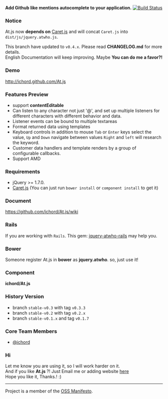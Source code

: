 **Add Github like mentions autocomplete to your application.** [![Build Status](https://travis-ci.org/ichord/At.js.png)](https://travis-ci.org/ichord/At.js)

### Notice

At.js now **depends on** [Caret.js](https://github.com/ichord/Caret.js) and will concat `Caret.js` into `dist/js/jquery.atwho.js`.

This branch have updated to `v0.4.x`. Please read **CHANGELOG.md** for more details.  
English Documentation will keep improving. Maybe **You can do me a favor?!**

### Demo

http://ichord.github.com/At.js


### Features Preview

* support **contentEditable**
* Can listen to any character
    not just '@', and set up multiple listeners for different characters with different behavior and data.
* Listener events can be bound to multiple textareas
* Format returned data using templates
* Keyboard controls in addition to mouse
    `Tab` or `Enter` keys select the value, `Up` and `Down` navigate between values
    `Right` and `left` will research the keyword.
* Customer data handlers and template renders by a group of configurable callbacks.
* Support AMD

### Requirements

* jQuery >= 1.7.0.
* [Caret.js](https://github.com/ichord/Caret.js) 
    (You can just run `bower install` or `component install` to get it) 

### Document
https://github.com/ichord/At.js/wiki

### Rails
If you are working with `Rails`. This gem: [jquery-atwho-rails](https://github.com/ichord/jquery-atwho-rails) may help you.

### Bower
Someone register At.js in **bower** as **jquery.atwho**. so, just use it!

### Component
**ichord/At.js**

### History Version

* branch `stable-v0.3` with tag `v0.3.3`
* branch `stable-v0.2` with tag `v0.2.x`
* branch `stable-v0.1.x` and tag `v0.1.7`

### Core Team Members

* [@ichord](https://github.com/ichord)

### Hi
Let me know you are using it, so I will work harder on it.  
And if you like **At.js** ?! Just Email me or adding website [here](https://github.com/ichord/At.js/wiki/Sites)  
Hope you like it, Thanks.! :)

---

Project is a member of the [OSS Manifesto](http://ossmanifesto.org/).
